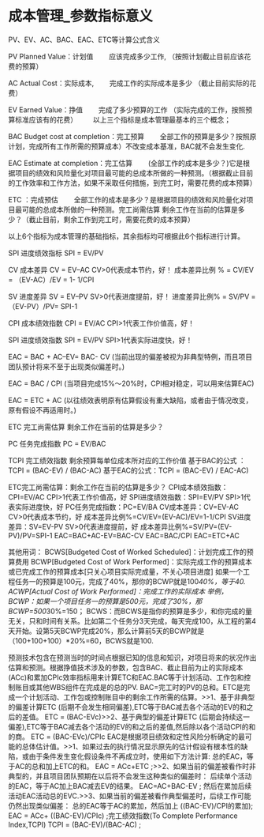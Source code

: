 # 成本管理_参数指标意义
PV、EV、AC、BAC、EAC、ETC等计算公式含义

PV Planned Value：计划值
　　应该完成多少工作, （按照计划截止目前应该花费的预算）

AC Actual Cost：实际成本,
　　完成工作的实际成本是多少 （截止目前实际的花费）

EV Earned Value：挣值
　　完成了多少预算的工作 （实际完成的工作，按照预算标准应该有的花费）
　　以上三个指标是成本管理最基本的三个概念；

BAC Budget cost at completion：完工预算
　　全部工作的预算是多少？按照原计划，完成所有工作所需的预算成本）不改变成本基准，BAC就不会发生变化.

EAC Estimate at completion：完工估算
　　(全部工作的成本是多少？)它是根据项目的绩效和风险量化对项目最可能的总成本所做的一种预测。（根据截止目前的工作效率和工作方法，如果不采取任何措施，到完工时，需要花费的成本预算）

ETC ：完成预估
　　全部工作的成本是多少？是根据项目的绩效和风险量化对项目最可能的总成本所做的一种预测。完工尚需估算 剩余工作在当前的估算是多少？（截止目前，剩余工作到完工时，需要花费的成本预算）

以上6个指标为成本管理的基础指标，其余指标均可根据此6个指标进行计算。


SPI 进度绩效指标 SPI = EV/PV

CV 成本差异 
CV = EV–AC CV>0代表成本节约，好！
成本差异比例 % = CV/EV = （EV-AC）/EV = 1- 1/CPI

SV 进度差异 
SV = EV–PV SV>0代表进度提前，好！
进度差异比例% = SV/PV = （EV-PV）/PV= SPI-1

CPI 成本绩效指数 
CPI = EV/AC CPI>1代表工作价值高，好！

SPI 进度绩效指数 
SPI = EV/PV SPI>1代表实际进度快，好！

EAC = BAC + AC–EV= BAC- CV
(当前出现的偏差被视为非典型特例，而且项目团队预计将来不至于出现类似偏差时。)

EAC = BAC / CPI
(当项目完成15%～20%时，CPI相对稳定，可以用来估算EAC)

EAC = ETC + AC 
(以往绩效表明原有估算假设有重大缺陷，或者由于情况改变，原有假设不再适用时。)

ETC 完工尚需估算 剩余工作在当前的估算是多少？

PC 任务完成指数 
PC = EV/BAC

TCPI 完工绩效指数 剩余预算每单位成本所对应的工作价值
基于BAC的公式 ： TCPI = (BAC-EV) / (BAC-AC)
基于EAC的公式：TCPI = (BAC-EV) / EAC-AC)

ETC完工尚需估算：剩余工作在当前的估算是多少？
CPI成本绩效指数：CPI=EV/AC CPI>1代表工作价值高，好
SPI进度绩效指数：SPI=EV/PV SPI>1代表实际进度快，好
PC任务完成指数：PC=EV/BA
CV成本差异：CV=EV-AC CV>0代表成本节约，好
成本差异比例%=CV/EV=(EV-AC)/EV=1-1/CPI
SV进度差异：SV=EV-PV SV>0代表进度提前，好
成本差异比例%=SV/PV=(EV-PV)/PV=SPI-1
EAC=BAC+AC-EV=BAC-CV
EAC=BAC/CPI
EAC=ETC+AC


其他用词：
BCWS[Budgeted Cost of Worked Scheduled]：计划完成工作的预算费用
BCWP[Budgeted Cost of Work Performed]：实际完成工作的预算成本或已完成工作的预算成本[只关心项目实际完成量，不关心项目进度]
如果一个工程任务一的预算是100元，完成了40%，那你的BCWP就是100*40%，等于40.
ACWP[Actual Cost of Work Performed]：完成工作的实际成本
举例，
BCWP：如果一个项目任务一的预算是500元，完成了30%，那BCWP=500*30%=150；
BCWS：而BCWS是指你的预算是多少，和你完成的量无关，只和时间有关系。比如第二个任务分3天完成，每天完成100，从工程的第4天开始。设第5天BCWP完成20%，那么计算前5天的BCWP就是（100+100+100）*20%=60，BCWS就是100.

预测技术包含在预测当时的时间点根据已知的信息和知识，对项目将来的状况作出估算和预测。根据挣值技术涉及的参数，包含BAC、截止目前为止的实际成本(ACc)和累加CPIc效率指标用来计算ETC和EAC.BAC等于计划活动、工作包和控制账目或其他WBS组件在完成是的总的PV. BAC=完工时的PV的总和。ETC是完成一个计划活动、工作包或控制账目中的剩余工作所需的估算。>>1、基于非典型的偏差计算ETC (后期不会发生相同偏差),ETC等于BAC减去各个活动的EV的和之后的差值。 ETC = (BAC-EVc)>>2、基于典型的偏差计算ETC (后期会持续这一偏差),ETC等于BAC减去各个活动的EV的和之后的差值,然后除以各个活动CPI的和的商。 ETC = (BAC-EVc)/CPIc EAC是根据项目绩效和定性风险分析确定的最可能的总体估计值。>>1、如果过去的执行情况显示原先的估计假设有根本性的缺陷，或由于条件发生变化假设条件不再成立时，使用如下方法计算: 总的EAC，等于AC的总和加上ETC的和。 EAC = ACc+ETC ;>>2、如果当前的偏差被看作时非典型的，并且项目团队预期在以后将不会发生这种类似的偏差时： 后续单个活动的EAC，等于AC加上BAC减去EV的结果。 EAC=AC+BAC-EV ; 然后在累加后续活动EAC活动总的EVC.>>3、如果当前的偏差被看作典型偏差时，后续工作可能仍然出现类似偏差： 总的EAC等于AC的累加，然后加上 ((BAC-EV)/CPI的累加); EAC = ACc+ ((BAC-EV)/CPIc) ;完工绩效指数(To Complete Performance Index,TCPI) TCPI = (BAC-EV)/(BAC-AC) ;